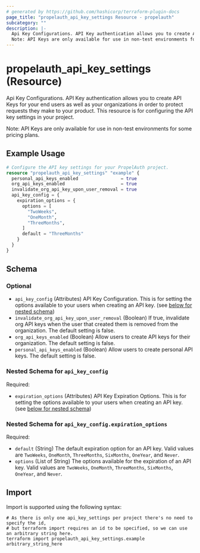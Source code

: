 ```yaml
---
# generated by https://github.com/hashicorp/terraform-plugin-docs
page_title: "propelauth_api_key_settings Resource - propelauth"
subcategory: ""
description: |-
  Api Key Configurations. API Key authentication allows you to create API Keys for your end users as well as your organizations in order to protect requests they make to your product. This resource is for configuring the API key settings in your project.
  Note: API Keys are only available for use in non-test environments for some pricing plans.
---
```


# propelauth_api_key_settings (Resource)

Api Key Configurations. API Key authentication allows you to create API Keys for your end users as well as your organizations in order to protect requests they make to your product. This resource is for configuring the API key settings in your project.

Note: API Keys are only available for use in non-test environments for some pricing plans.

## Example Usage

```terraform
# Configure the API key settings for your PropelAuth project.
resource "propelauth_api_key_settings" "example" {
  personal_api_keys_enabled                = true
  org_api_keys_enabled                     = true
  invalidate_org_api_key_upon_user_removal = true
  api_key_config = {
    expiration_options = {
      options = [
        "TwoWeeks",
        "OneMonth",
        "ThreeMonths",
      ]
      default = "ThreeMonths"
    }
  }
}
```

<!-- schema generated by tfplugindocs -->
## Schema

### Optional

- `api_key_config` (Attributes) API Key Configuration. This is for setting the options available to your users when creating an API key. (see [below for nested schema](#nestedatt--api_key_config))
- `invalidate_org_api_key_upon_user_removal` (Boolean) If true, invalidate org API keys when the user that created them is removed from the organization. The default setting is false.
- `org_api_keys_enabled` (Boolean) Allow users to create API keys for their organization. The default setting is false.
- `personal_api_keys_enabled` (Boolean) Allow users to create personal API keys. The default setting is false.

<a id="nestedatt--api_key_config"></a>
### Nested Schema for `api_key_config`

Required:

- `expiration_options` (Attributes) API Key Expiration Options. This is for setting the options available to your users when creating an API key. (see [below for nested schema](#nestedatt--api_key_config--expiration_options))

<a id="nestedatt--api_key_config--expiration_options"></a>
### Nested Schema for `api_key_config.expiration_options`

Required:

- `default` (String) The default expiration option for an API key. Valid values are `TwoWeeks`, `OneMonth`, `ThreeMonths`, `SixMonths`, `OneYear`, and `Never`.
- `options` (List of String) The options available for the expiration of an API key. Valid values are `TwoWeeks`, `OneMonth`, `ThreeMonths`, `SixMonths`, `OneYear`, and `Never`.

## Import

Import is supported using the following syntax:

```shell
# As there is only one api_key_settings per project there's no need to specify the id,
# but terraform import requires an id to be specified, so we can use an arbitrary string here.
terraform import propelauth_api_key_settings.example arbitrary_string_here
```
